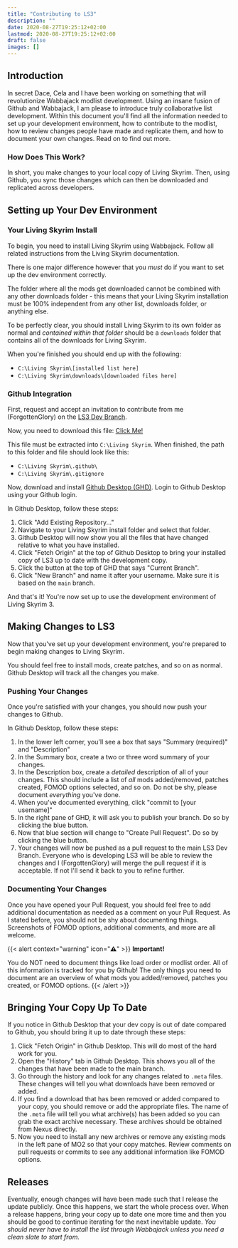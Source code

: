 ```yaml
---
title: "Contributing to LS3"
description: ""
date: 2020-08-27T19:25:12+02:00
lastmod: 2020-08-27T19:25:12+02:00
draft: false
images: []
---
```


## Introduction

In secret Dace, Cela and I have been working on something that will revolutionize Wabbajack modlist development. Using an insane fusion of Github and Wabbajack, I am please to introduce truly collaborative list development. Within this document you'll find all the information needed to set up your development environment, how to contribute to the modlist, how to review changes people have made and replicate them, and how to document your own changes. Read on to find out more.

### How Does This Work? 

In short, you make changes to your local copy of Living Skyrim. Then, using Github, you sync those changes which can then be downloaded and replicated across developers.

## Setting up Your Dev Environment

### Your Living Skyrim Install

To begin, you need to install Living Skyrim using Wabbajack. Follow all related instructions from the Living Skyrim documentation.

There is one major difference however that you *must* do if you want to set up the dev environment correctly.

The folder where all the mods get downloaded cannot be combined with any other downloads folder - this means that your Living Skyrim installation must be 100% independent from any other list, downloads folder, or anything else.

To be perfectly clear, you should install Living Skyrim to its own folder as normal and *contained within that folder* should be a `downloads` folder that contains all of the downloads for Living Skyrim.

When you're finished you should end up with the following:

- `C:\Living Skyrim\[installed list here]`
- `C:\Living Skyrim\downloads\[downloaded files here]`

### Github Integration

First, request and accept an invitation to contribute from me (ForgottenGlory) on the [LS3 Dev Branch](https://github.com/ForgottenGlory/LS3-Dev-Branch).

Now, you need to download this file: [Click Me!](https://drive.google.com/file/d/1Z6p8E0kzm5_2ndtqRkGW9EBt1rg51A3k/view?usp=sharing)

This file must be extracted into `C:\Living Skyrim`. When finished, the path to this folder and file should look like this:

- `C:\Living Skyrim\.github\`
- `C:\Living Skyrim\.gitignore`

Now, download and install [Github Desktop (GHD)](https://desktop.github.com/). Login to Github Desktop using your Github login.

In Github Desktop, follow these steps:

1. Click "Add Existing Repository..."
2. Navigate to your Living Skyrim install folder and select that folder.
3. Github Desktop will now show you all the files that have changed relative to what you have installed.
4. Click "Fetch Origin" at the top of Github Desktop to bring your installed copy of LS3 up to date with the development copy.
5. Click the button at the top of GHD that says "Current Branch".
6. Click "New Branch" and name it after your username. Make sure it is based on the `main` branch.

And that's it! You're now set up to use the development environment of Living Skyrim 3.

## Making Changes to LS3

Now that you've set up your development environment, you're prepared to begin making changes to Living Skyrim. 

You should feel free to install mods, create patches, and so on as normal. Github Desktop will track all the changes you make.

### Pushing Your Changes

Once you're satisfied with your changes, you should now push your changes to Github. 

In Github Desktop, follow these steps:

1. In the lower left corner, you'll see a box that says "Summary (required)" and "Description"
2. In the Summary box, create a two or three word summary of your changes.
3. In the Description box, create a *detailed* description of all of your changes. This should include a list of *all* mods added/removed, patches created, FOMOD options selected, and so on. Do not be shy, please document *everything* you've done.
4. When you've documented everything, click "commit to [your username]"
5. In the right pane of GHD, it will ask you to publish your branch. Do so by clicking the blue button.
6. Now that blue section will change to "Create Pull Request". Do so by clicking the blue button.
7. Your changes will now be pushed as a pull request to the main LS3 Dev Branch. Everyone who is developing LS3 will be able to review the changes and I (ForgottenGlory) will merge the pull request if it is acceptable. If not I'll send it back to you to refine further.

### Documenting Your Changes

Once you have opened your Pull Request, you should feel free to add additional documentation as needed as a comment on your Pull Request. As I stated before, you should not be shy about documenting things. Screenshots of FOMOD options, additional comments, and more are all welcome.

{{< alert context="warning" icon="⚠️" >}}
**Important!** 

You do NOT need to document things like load order or modlist order. All of this information is tracked for you by Github! The only things you need to document are an overview of what mods you added/removed, patches you created, or FOMOD options.
{{< /alert >}}

## Bringing Your Copy Up To Date

If you notice in Github Desktop that your dev copy is out of date compared to Github, you should bring it up to date through these steps:

1. Click "Fetch Origin" in Github Desktop. This will do most of the hard work for you.
2. Open the "History" tab in Github Desktop. This shows you all of the changes that have been made to the main branch.
3. Go through the history and look for any changes related to `.meta` files. These changes will tell you what downloads have been removed or added.
4. If you find a download that has been removed or added compared to your copy, you should remove or add the appropriate files. The name of the `.meta` file will tell you what archive(s) has been added so you can grab the exact archive necessary. These archives should be obtained from Nexus directly.
5. Now you need to install any new archives or remove any existing mods in the left pane of MO2 so that your copy matches. Review comments on pull requests or commits to see any additional information like FOMOD options.

## Releases

Eventually, enough changes will have been made such that I release the update publicly. Once this happens, we start the whole process over. When a release happens, bring your copy up to date one more time and then you should be good to continue iterating for the next inevitable update. *You should never have to install the list through Wabbajack unless you need a clean slate to start from.*